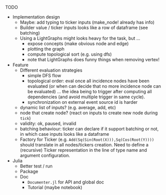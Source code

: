 
TODO
- Implementation design
  - Maybe: add typing to ticker inputs (make_node! already has info)
  - Builder value / ticker inputs looks like a row of dataframe (see batching)
  - Using a LightGraphs might looks heavy for the task, but ...
    - expose concepts (make obvious node and edge)
    - plotting the graph
    - compute topological sort (e.g. using dfs)
    - note that LightGraphs does funny things when removing vertex!
- Feature
  - Different evaluation strategies
    - simple DFS flow
    - topological order: eval once all incidence nodes have been evaluated (or
      when can decide that no more incidence node can be evaluated) ... the idea
      being to trigger after computing all dependencies (and avoid multiple
      trigger in same cycle).
    - synchronization on external event source id is harder
  - dynamic list of inputs? (e.g. average, add, etc)
  - node that create node? (react on inputs to create new node during `tick`)
  - validity: ok, paused, invalid
  - batching behaviour: ticker can declare if it support batching or not, in
    which case inputs looks like a dataframe
  - Factory for Ticker (e.g. `Add(Sq(Sin(Root(X))),Sq(Cos(Root(Y))))` should
    translate in all nodes/tickers creation. Need to define a (recursive) Ticker
    representation in the line of type name and argument configuration.
- Julia
  - Better test / run
  - Package
  - Doc
    - `Documenter.jl` for API and global doc
    - Tutorial (maybe notebook)
